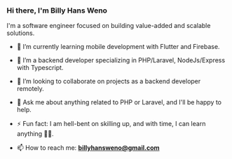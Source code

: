 ### Hi there, I'm Billy Hans Weno

I'm a software engineer focused on building value-added and scalable solutions.

- 🔭 I’m currently learning mobile development with Flutter and Firebase.
- 🌱 I’m a backend developer specializing in PHP/Laravel, NodeJs/Express with Typescript.
- 👯 I’m looking to collaborate on projects as a backend developer remotely.
- 💬 Ask me about anything related to PHP or Laravel, and I'll be happy to help.
- ⚡ Fun fact: I am hell-bent on skilling up, and with time, I can learn anything ✌🏾.

- 📫 How to reach me: **billyhansweno@gmail.com**
